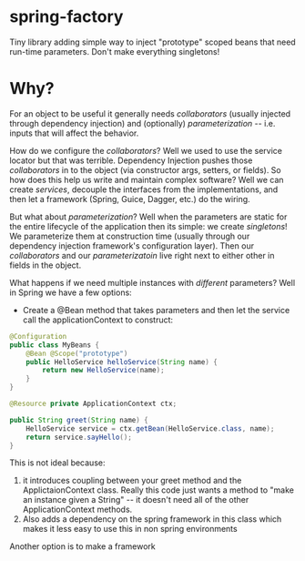 spring-factory
==============

Tiny library adding simple way to inject "prototype" scoped beans that need run-time parameters.
Don't make everything singletons!

# Why?
For an object to be useful it generally needs _collaborators_ (usually injected through dependency injection)
and (optionally) _parameterization_ -- i.e. inputs that will affect the behavior.

How do we configure the _collaborators_?  Well we used to use the service locator but that was terrible.  Dependency Injection
pushes those _collaborators_ in to the object (via constructor args, setters, or fields).  So how does this help us
write and maintain complex software?  Well we can create _services_, decouple the interfaces from the implementations,
and then let a framework (Spring, Guice, Dagger, etc.) do the wiring.

But what about _parameterization_? Well when the parameters are static for the entire lifecycle of the application
then its simple: we create _singletons_! We parameterize them at construction time (usually through our dependency
injection framework's configuration layer).  Then our _collaborators_ and our _parameterizatoin_ live right next to
either other in fields in the object.

What happens if we need multiple instances with _different_ parameters?  Well in Spring we have a few options:

* Create a @Bean method that takes parameters and then let the service call the applicationContext to construct:

```java
@Configuration
public class MyBeans {
    @Bean @Scope("prototype")
    public HelloService helloService(String name) {
        return new HelloService(name);
    }
}

@Resource private ApplicationContext ctx;

public String greet(String name) {
    HelloService service = ctx.getBean(HelloService.class, name);
    return service.sayHello();
}

```

This is not ideal because:
1. it introduces coupling between your greet method and the ApplictaionContext class.  Really this code just wants a
method to "make an instance given a String" -- it doesn't need all of the other ApplicationContext methods.
1. Also adds a dependency on the spring framework in this class which makes it less easy to use this in non spring
environments

Another option is to make a framework